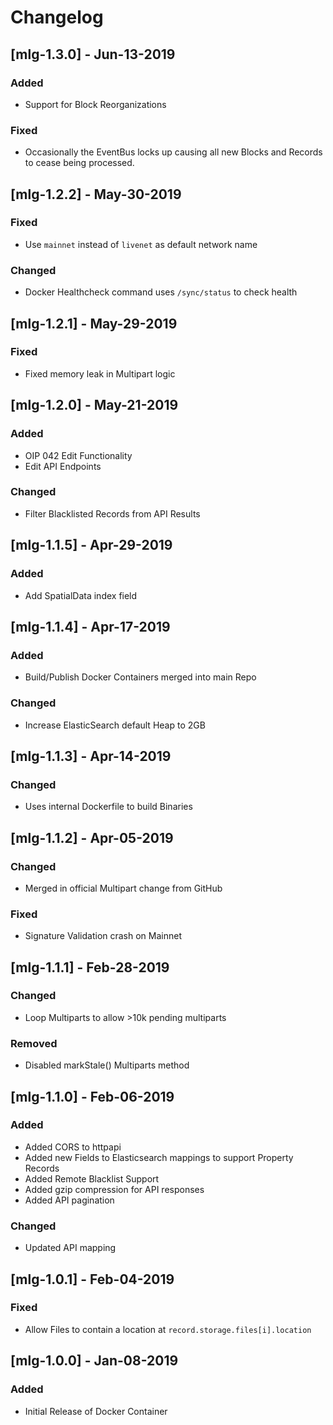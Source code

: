 # Changelog
## [mlg-1.3.0] - Jun-13-2019
### Added
- Support for Block Reorganizations

### Fixed
- Occasionally the EventBus locks up causing all new Blocks and Records to cease being processed. 

## [mlg-1.2.2] - May-30-2019
### Fixed
- Use `mainnet` instead of `livenet` as default network name

### Changed
- Docker Healthcheck command uses `/sync/status` to check health

## [mlg-1.2.1] - May-29-2019
### Fixed
- Fixed memory leak in Multipart logic

## [mlg-1.2.0] - May-21-2019
### Added
- OIP 042 Edit Functionality
- Edit API Endpoints

### Changed
- Filter Blacklisted Records from API Results

## [mlg-1.1.5] - Apr-29-2019
### Added
- Add SpatialData index field

## [mlg-1.1.4] - Apr-17-2019
### Added
- Build/Publish Docker Containers merged into main Repo

### Changed
- Increase ElasticSearch default Heap to 2GB

## [mlg-1.1.3] - Apr-14-2019
### Changed
- Uses internal Dockerfile to build Binaries

## [mlg-1.1.2] - Apr-05-2019
### Changed
- Merged in official Multipart change from GitHub

### Fixed
- Signature Validation crash on Mainnet

## [mlg-1.1.1] - Feb-28-2019
### Changed
- Loop Multiparts to allow >10k pending multiparts

### Removed
- Disabled markStale() Multiparts method

## [mlg-1.1.0] - Feb-06-2019
### Added
- Added CORS to httpapi
- Added new Fields to Elasticsearch mappings to support Property Records
- Added Remote Blacklist Support
- Added gzip compression for API responses
- Added API pagination

### Changed
- Updated API mapping

## [mlg-1.0.1] - Feb-04-2019
### Fixed
- Allow Files to contain a location at `record.storage.files[i].location`

## [mlg-1.0.0] - Jan-08-2019
### Added
- Initial Release of Docker Container